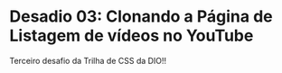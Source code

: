 # Desadio 03: Clonando a Página de Listagem de vídeos no YouTube
Terceiro desafio da Trilha de CSS da DIO!!

